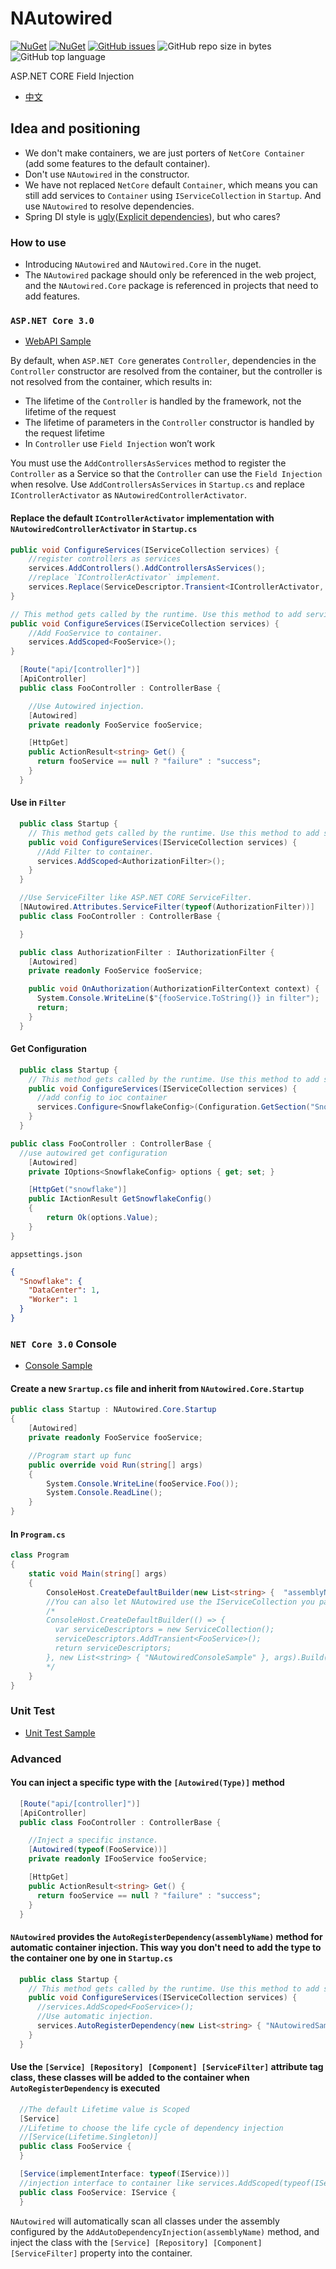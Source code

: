 
# NAutowired
[![NuGet](https://img.shields.io/nuget/v/NAutowired.svg?style=flat-square&logo=nuget)](https://www.nuget.org/packages/NAutowired)
[![NuGet](https://img.shields.io/nuget/dt/NAutowired?logo=nuget&style=flat-square)](https://www.nuget.org/packages/NAutowired)
[![GitHub issues](https://img.shields.io/github/issues/kirov-opensource/NAutowired.svg?style=flat-square&logo=github)](https://github.com/kirov-opensource/NAutowired/issues)
![GitHub repo size in bytes](https://img.shields.io/github/repo-size/kirov-opensource/NAutowired.svg?style=flat-square&logo=github)
![GitHub top language](https://img.shields.io/github/languages/top/kirov-opensource/NAutowired.svg?style=flat-square&logo=github)

ASP.NET CORE Field Injection

* [中文](./README.md)

## Idea and positioning
* We don't make containers, we are just porters of `NetCore Container` (add some features to the default container).
* Don't use `NAutowired` in the constructor.
* We have not replaced `NetCore` default `Container`, which means you can still add services to `Container` using `IServiceCollection` in `Startup`. And use `NAutowired` to resolve dependencies.
* Spring DI style is [ugly](https://dzone.com/articles/spring-di-patterns-the-good-the-bad-and-the-ugly)([Explicit dependencies](https://docs.microsoft.com/en-us/dotnet/architecture/modern-web-apps-azure/architectural-principles#explicit-dependencies)), but who cares?

### How to use
* Introducing `NAutowired` and `NAutowired.Core` in the nuget.
* The `NAutowired` package should only be referenced in the web project, and the `NAutowired.Core` package is referenced in projects that need to add features.

### `ASP.NET Core 3.0`
* [WebAPI Sample](./Sample/NAutowired.WebAPI.Sample)

By default, when `ASP.NET Core` generates `Controller`, dependencies in the `Controller` constructor are resolved from the container, but the controller is not resolved from the container, which results in:
* The lifetime of the `Controller` is handled by the framework, not the lifetime of the request
* The lifetime of parameters in the `Controller` constructor is handled by the request lifetime
* In `Controller` use `Field Injection` won’t work

You must use the `AddControllersAsServices` method to register the `Controller` as a Service so that the `Controller` can use the `Field Injection` when resolve.
Use `AddControllersAsServices` in `Startup.cs` and replace `IControllerActivator` as `NAutowiredControllerActivator`.
#### Replace the default `IControllerActivator` implementation with `NAutowiredControllerActivator` in `Startup.cs`
```csharp
public void ConfigureServices(IServiceCollection services) {
    //register controllers as services
    services.AddControllers().AddControllersAsServices();
    //replace `IControllerActivator` implement.
    services.Replace(ServiceDescriptor.Transient<IControllerActivator, NAutowiredControllerActivator>());
}
```

```csharp
// This method gets called by the runtime. Use this method to add services to the container.
public void ConfigureServices(IServiceCollection services) {
    //Add FooService to container.
    services.AddScoped<FooService>();
}
```
```csharp
  [Route("api/[controller]")]
  [ApiController]
  public class FooController : ControllerBase {

    //Use Autowired injection.
    [Autowired]
    private readonly FooService fooService;

    [HttpGet]
    public ActionResult<string> Get() {
      return fooService == null ? "failure" : "success";
    }
  }
```
#### Use in `Filter`
```csharp
  public class Startup {
    // This method gets called by the runtime. Use this method to add services to the container.
    public void ConfigureServices(IServiceCollection services) {
      //Add Filter to container.
      services.AddScoped<AuthorizationFilter>();
    }
  }
```
```csharp
  //Use ServiceFilter like ASP.NET CORE ServiceFilter.
  [NAutowired.Attributes.ServiceFilter(typeof(AuthorizationFilter))]
  public class FooController : ControllerBase {

  }
```
```csharp
  public class AuthorizationFilter : IAuthorizationFilter {
    [Autowired]
    private readonly FooService fooService;

    public void OnAuthorization(AuthorizationFilterContext context) {
      System.Console.WriteLine($"{fooService.ToString()} in filter");
      return;
    }
  }
```
#### Get Configuration
```csharp
  public class Startup {
    // This method gets called by the runtime. Use this method to add services to the container.
    public void ConfigureServices(IServiceCollection services) {
      //add config to ioc container
      services.Configure<SnowflakeConfig>(Configuration.GetSection("Snowflake"));
    }
  }
```
```csharp
public class FooController : ControllerBase {
  //use autowired get configuration
    [Autowired]
    private IOptions<SnowflakeConfig> options { get; set; }

    [HttpGet("snowflake")]
    public IActionResult GetSnowflakeConfig()
    {
        return Ok(options.Value);
    }
}
```
`appsettings.json`
```json
{
  "Snowflake": {
    "DataCenter": 1,
    "Worker": 1
  }
}
```

### `NET Core 3.0` Console
* [Console Sample](./Sample/NAutowired.Console.Sample)
#### Create a new `Srartup.cs` file and inherit from `NAutowired.Core.Startup`
```csharp
public class Startup : NAutowired.Core.Startup
{
    [Autowired]
    private readonly FooService fooService;

    //Program start up func
    public override void Run(string[] args)
    {
        System.Console.WriteLine(fooService.Foo());
        System.Console.ReadLine();
    }
}
```
#### In `Program.cs`
```csharp
class Program
{
    static void Main(string[] args)
    {
        ConsoleHost.CreateDefaultBuilder(new List<string> {  "assemblyName" }, args).Build().Run<Startup>();
        //You can also let NAutowired use the IServiceCollection you passed
        /*
        ConsoleHost.CreateDefaultBuilder(() => {
          var serviceDescriptors = new ServiceCollection();
          serviceDescriptors.AddTransient<FooService>();
          return serviceDescriptors;
        }, new List<string> { "NAutowiredConsoleSample" }, args).Build().Run<Startup>();
        */
    }
}
```
### Unit Test
* [Unit Test Sample](./NAutowired.Console.Test)

### Advanced
#### You can inject a specific type with the `[Autowired(Type)]` method
```csharp
  [Route("api/[controller]")]
  [ApiController]
  public class FooController : ControllerBase {

    //Inject a specific instance.
    [Autowired(typeof(FooService))]
    private readonly IFooService fooService;

    [HttpGet]
    public ActionResult<string> Get() {
      return fooService == null ? "failure" : "success";
    }
  }
```
#### `NAutowired` provides the `AutoRegisterDependency(assemblyName)` method for automatic container injection. This way you don't need to add the type to the container one by one in `Startup.cs`
```csharp
  public class Startup {
    // This method gets called by the runtime. Use this method to add services to the container.
    public void ConfigureServices(IServiceCollection services) {
      //services.AddScoped<FooService>();
      //Use automatic injection.
      services.AutoRegisterDependency(new List<string> { "NAutowiredSample" });
    }
  }
```
#### Use the `[Service] [Repository] [Component] [ServiceFilter]` attribute tag class, these classes will be added to the container when `AutoRegisterDependency` is executed
```csharp
  //The default Lifetime value is Scoped
  [Service]
  //Lifetime to choose the life cycle of dependency injection
  //[Service(Lifetime.Singleton)]
  public class FooService {
  }

  [Service(implementInterface: typeof(IService))]
  //injection interface to container like services.AddScoped(typeof(IService), typeof(FooService));
  public class FooService: IService {
  }
```
 `NAutowired` will automatically scan all classes under the assembly configured by the `AddAutoDependencyInjection(assemblyName)` method, and inject the class with the `[Service] [Repository] [Component] [ServiceFilter]` property into the container.
